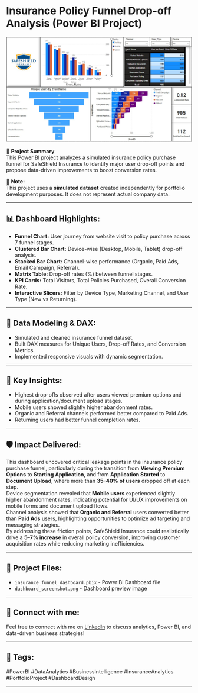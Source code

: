 # Insurance Policy Funnel Drop-off Analysis (Power BI Project)

![Dashboard Preview](Insurance_Funnel_Dashboard.jpg)

🚀 **Project Summary**  
This Power BI project analyzes a simulated insurance policy purchase funnel for SafeShield Insurance to identify major user drop-off points and propose data-driven improvements to boost conversion rates.

🔹 **Note:**  
This project uses a **simulated dataset** created independently for portfolio development purposes. It does not represent actual company data.

---

## 📊 Dashboard Highlights:
- **Funnel Chart:** User journey from website visit to policy purchase across 7 funnel stages.
- **Clustered Bar Chart:** Device-wise (Desktop, Mobile, Tablet) drop-off analysis.
- **Stacked Bar Chart:** Channel-wise performance (Organic, Paid Ads, Email Campaign, Referral).
- **Matrix Table:** Drop-off rates (%) between funnel stages.
- **KPI Cards:** Total Visitors, Total Policies Purchased, Overall Conversion Rate.
- **Interactive Slicers:** Filter by Device Type, Marketing Channel, and User Type (New vs Returning).

---

## 🧱 Data Modeling & DAX:
- Simulated and cleaned insurance funnel dataset.
- Built DAX measures for Unique Users, Drop-off Rates, and Conversion Metrics.
- Implemented responsive visuals with dynamic segmentation.

---

## 🧠 Key Insights:
- Highest drop-offs observed after users viewed premium options and during application/document upload stages.
- Mobile users showed slightly higher abandonment rates.
- Organic and Referral channels performed better compared to Paid Ads.
- Returning users had better funnel completion rates.

---

## 🛡️ Impact Delivered:
This dashboard uncovered critical leakage points in the insurance policy purchase funnel, particularly during the transition from **Viewing Premium Options** to **Starting Application**, and from **Application Started** to **Document Upload**, where more than **35–40% of users** dropped off at each step.  
Device segmentation revealed that **Mobile users** experienced slightly higher abandonment rates, indicating potential for UI/UX improvements on mobile forms and document upload flows.  
Channel analysis showed that **Organic and Referral** users converted better than **Paid Ads** users, highlighting opportunities to optimize ad targeting and messaging strategies.  
By addressing these friction points, SafeShield Insurance could realistically drive a **5–7% increase** in overall policy conversion, improving customer acquisition rates while reducing marketing inefficiencies.

---

## 📁 Project Files:
- `insurance_funnel_dashboard.pbix` - Power BI Dashboard file
- `dashboard_screenshot.png` - Dashboard preview image

---

## 📩 Connect with me:
Feel free to connect with me on [LinkedIn](https://www.linkedin.com/in/spandanmaharana/) to discuss analytics, Power BI, and data-driven business strategies!

---

## 🚀 Tags:
#PowerBI #DataAnalytics #BusinessIntelligence #InsuranceAnalytics #PortfolioProject #DashboardDesign

---

